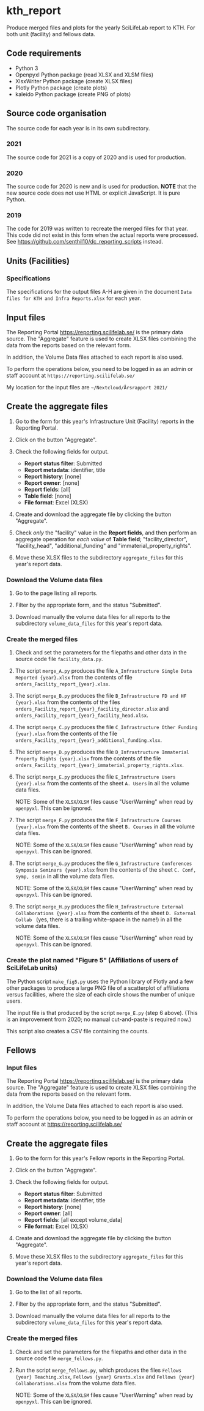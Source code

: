 # kth_report

Produce merged files and plots for the yearly SciLifeLab report to KTH.
For both unit (facility) and fellows data.


## Code requirements

- Python 3
- Openpyxl Python package (read XLSX and XLSM files)
- XlsxWriter Python package (create XLSX files)
- Plotly Python package (create plots)
- kaleido Python package (create PNG of plots)


## Source code organisation

The source code for each year is in its own subdirectory.

### 2021

The source code for 2021 is a copy of 2020 and is used for production.

### 2020

The source code for 2020 is new and is used for production.
**NOTE** that the new source code does not use HTML or explicit
JavaScript. It is pure Python.

### 2019

The code for 2019 was written to recreate the merged files for that year.
This code did not exist in this form when the actual reports were processed.
See https://github.com/senthil10/dc_reporting_scripts instead.


## Units (Facilities)

### Specifications

The specifications for the output files A-H are given in the document
`Data files for KTH and Infra Reports.xlsx` for each year.


## Input files

The Reporting Portal https://reporting.scilifelab.se/ is the primary
data source. The "Aggregate" feature is used to create XLSX files
combining the data from the reports based on the relevant form.

In addition, the Volume Data files attached to each report is also used.

To perform the operations below, you need to be logged in as an admin
or staff account at `https://reporting.scilifelab.se/`

My location for the input files are `~/Nextcloud/Årsrapport 2021/`

## Create the aggregate files

1. Go to the form for this year's Infrastructure Unit (Facility)
   reports in the Reporting Portal.

2. Click on the button "Aggregate".

3. Check the following fields for output.
   - **Report status filter**: Submitted
   - **Report metadata**: identifier, title
   - **Report history**: [none]
   - **Report owner**: [none]
   - **Report fields**: [all]
   - **Table field**: [none]
   - **File format**: Excel (XLSX)

4. Create and download the aggregate file by clicking the button "Aggregate".

5. Check *only* the "facility" value in the **Report fields**, and then
   perform an aggregate operation for *each value* of **Table field**;
   "facility_director", "facility_head", "additional_funding" and
   "immaterial_property_rights".

6. Move these XLSX files to the subdirectory `aggregate_files` for
   this year's report data.


### Download the Volume data files

1. Go to the page listing all reports.

2. Filter by the appropriate form, and the status "Submitted".

3. Download manually the volume data files for all reports to the
   subdirectory `volume_data_files` for this year's report data.


### Create the merged files

1. Check and set the parameters for the filepaths and other data in
   the source code file `facility_data.py`.

2. The script `merge_A.py` produces the file
   `A_Infrastructure Single Data Reported {year}.xlsx` from the
   contents of file `orders_Facility_report_{year}.xlsx`.

3. The script `merge_B.py` produces the file
   `B_Infrastructure FD and HF {year}.xlsx` from the contents of the
   files `orders_Facility_report_{year}_facility_director.xlsx` and
   `orders_Facility_report_{year}_facility_head.xlsx`.

4. The script `merge_C.py` produces the file
   `C_Infrastructure Other Funding {year}.xlsx` from the contents of
   the file `orders_Facility_report_{year}_additional_funding.xlsx`.

5. The script `merge_D.py` produces the file
   `D_Infrastructure Immaterial Property Rights {year}.xlsx` from the
   contents of the file
   `orders_Facility_report_{year}_immaterial_property_rights.xlsx`.

6. The script `merge_E.py` produces the file
   `E_Infrastructure Users {year}.xlsx` from the contents of the
   sheet `A. Users` in all the volume data files.

   NOTE: Some of the `XLSX`/`XLSM` files cause "UserWarning" when read
   by `openpyxl`. This can be ignored.

7. The script `merge_F.py` produces the file
   `F_Infrastructure Courses {year}.xlsx` from the contents of the
   sheet `B. Courses` in all the volume data files.

   NOTE: Some of the `XLSX`/`XLSM` files cause "UserWarning" when read
   by `openpyxl`. This can be ignored.

8. The script `merge_G.py` produces the file
   `G_Infrastructure Conferences Symposia Seminars {year}.xlsx` from
   the contents of the sheet `C. Conf, symp, semin` in all the volume
   data files.

   NOTE: Some of the `XLSX`/`XLSM` files cause "UserWarning" when read
   by `openpyxl`. This can be ignored.

9. The script `merge_H.py` produces the file
   `H_Infrastructure External Collaborations {year}.xlsx` from
   the contents of the sheet `D. External Collab ` (yes, there is a
   trailing white-space in the name!)  in all the volume data files.

   NOTE: Some of the `XLSX`/`XLSM` files cause "UserWarning" when read
   by `openpyxl`. This can be ignored.


### Create the plot named "Figure 5" (Affiliations of users of SciLifeLab units)

The Python script `make_fig5.py` uses the Python library of Plotly and
a few other packages to produce a large PNG file of a scatterplot of
affiliations versus facilities, where the size of each circle shows
the number of unique users.

The input file is that produced by the script `merge_E.py` (step 6 above).
(This is an improvement from 2020; no manual cut-and-paste is required now.)

This script also creates a CSV file containing the counts.


## Fellows

### Input files

The Reporting Portal https://reporting.scilifelab.se/ is the primary
data source. The "Aggregate" feature is used to create XLSX files
combining the data from the reports based on the relevant form.

In addition, the Volume Data files attached to each report is also used.

To perform the operations below, you need to be logged in as an admin
or staff account at https://reporting.scilifelab.se/


## Create the aggregate files

1. Go to the form for this year's Fellow reports in the Reporting Portal.

2. Click on the button "Aggregate".

3. Check the following fields for output.
   - **Report status filter**: Submitted
   - **Report metadata**: identifier, title
   - **Report history**: [none]
   - **Report owner**: [all]
   - **Report fields**: [all except volume_data]
   - **File format**: Excel (XLSX)

4. Create and download the aggregate file by clicking the button "Aggregate".

5. Move these XLSX files to the subdirectory `aggregate_files` for
   this year's report data.


### Download the Volume data files

1. Go to the list of all reports.

2. Filter by the appropriate form, and the status "Submitted".

3. Download manually the volume data files for all reports to the
   subdirectory `volume_data_files` for this year's report data.


### Create the merged files

1. Check and set the parameters for the filepaths and other data in
   the source code file `merge_fellows.py`.

2. Run the script `merge_fellows.py`, which produces the files
   `Fellows {year} Teaching.xlsx`, `Fellows {year} Grants.xlsx`
   and `Fellows {year} Collaborations.xlsx` from the volume data files.

   NOTE: Some of the `XLSX`/`XLSM` files cause "UserWarning" when read
   by `openpyxl`. This can be ignored.

